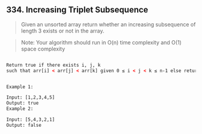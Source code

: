 ## 334. Increasing Triplet Subsequence

> Given an unsorted array return whether an increasing subsequence of length 3
> exists or not in the array.

> Note: Your algorithm should run in O(n) time complexity and O(1) space complexity
```html

Return true if there exists i, j, k 
such that arr[i] < arr[j] < arr[k] given 0 ≤ i < j < k ≤ n-1 else return false.
```

```html

Example 1:

Input: [1,2,3,4,5]
Output: true
Example 2:

Input: [5,4,3,2,1]
Output: false

```